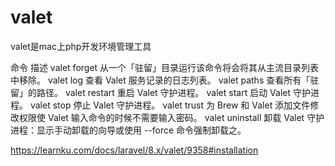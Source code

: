 # valet

valet是mac上php开发环境管理工具

命令	描述
valet forget	从一个「驻留」目录运行该命令将会将其从主流目录列表中移除。
valet log	查看 Valet 服务记录的日志列表。
valet paths	查看所有「驻留」的路径。
valet restart	重启 Valet 守护进程。
valet start	启动 Valet 守护进程。
valet stop	停止 Valet 守护进程。
valet trust	为 Brew 和 Valet 添加文件修改权限使 Valet 输入命令的时候不需要输入密码。
valet uninstall	卸载 Valet 守护进程：显示手动卸载的向导或使用 --force 命令强制卸载之。

https://learnku.com/docs/laravel/8.x/valet/9358#installation